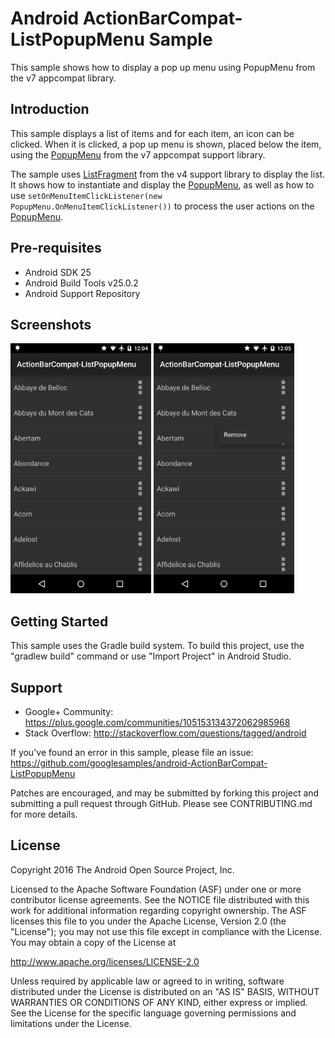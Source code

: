 
Android ActionBarCompat-ListPopupMenu Sample
===================================

This sample shows how to display a pop up menu using PopupMenu from the v7 appcompat library.

Introduction
------------

This sample displays a list of items and for each item, an icon can be clicked. When it is clicked, a pop up menu is shown, placed below the item, using the [PopupMenu][1] from the v7 appcompat support library.

The sample uses [ListFragment][2] from the v4 support library to display the list. It shows how to instantiate and display the [PopupMenu][1], as well as how to use `setOnMenuItemClickListener(new PopupMenu.OnMenuItemClickListener())` to process the user actions on the [PopupMenu][1].

[1]: https://developer.android.com/reference/android/support/v7/widget/PopupMenu.html
[2]: https://developer.android.com/reference/android/support/v4/app/ListFragment.html

Pre-requisites
--------------

- Android SDK 25
- Android Build Tools v25.0.2
- Android Support Repository

Screenshots
-------------

<img src="screenshots/1-main.png" height="400" alt="Screenshot"/> <img src="screenshots/2-popup.png" height="400" alt="Screenshot"/> 

Getting Started
---------------

This sample uses the Gradle build system. To build this project, use the
"gradlew build" command or use "Import Project" in Android Studio.

Support
-------

- Google+ Community: https://plus.google.com/communities/105153134372062985968
- Stack Overflow: http://stackoverflow.com/questions/tagged/android

If you've found an error in this sample, please file an issue:
https://github.com/googlesamples/android-ActionBarCompat-ListPopupMenu

Patches are encouraged, and may be submitted by forking this project and
submitting a pull request through GitHub. Please see CONTRIBUTING.md for more details.

License
-------

Copyright 2016 The Android Open Source Project, Inc.

Licensed to the Apache Software Foundation (ASF) under one or more contributor
license agreements.  See the NOTICE file distributed with this work for
additional information regarding copyright ownership.  The ASF licenses this
file to you under the Apache License, Version 2.0 (the "License"); you may not
use this file except in compliance with the License.  You may obtain a copy of
the License at

http://www.apache.org/licenses/LICENSE-2.0

Unless required by applicable law or agreed to in writing, software
distributed under the License is distributed on an "AS IS" BASIS, WITHOUT
WARRANTIES OR CONDITIONS OF ANY KIND, either express or implied.  See the
License for the specific language governing permissions and limitations under
the License.
